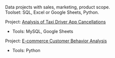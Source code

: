 Data projects with sales, marketing, product scope.  
Toolset: SQL, Excel or Google Sheets, Python.

Project: [Analysis of Taxi Driver App Cancellations](https://github.com/betomarcos/sales_marketing/blob/main/gett_taxi_project.md)  
- Tools: MySQL, Google Sheets

Project: [E-commerce Customer Behavior Analysis]([url](https://github.com/betomarcos/business_analysis/blob/main/E-commerce%20Customer%20Behavior%20-%20Analysis.ipynb))
- Tools: Python 
